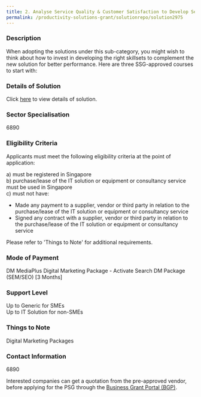 ```yaml
---
title: 2. Analyse Service Quality & Customer Satisfaction to Develop Service Recovery Framework
permalink: /productivity-solutions-grant/solutionrepo/solution2975
---
```


### Description

When adopting the solutions under this sub-category, you might wish to think about how to invest in developing the right skillsets to complement the new solution for better performance. Here are three SSG-approved courses to start with:

### Details of Solution

Click <a href='MediaPlus Digital Pte Ltd' target='_blank' rel='noopener'>here</a> to view details of solution.

### Sector Specialisation

 6890 

### Eligibility Criteria

Applicants must meet the following eligibility criteria at the point of application:

a) must be registered in Singapore <br>
b) purchase/lease of the IT solution or equipment or consultancy service must be used in Singapore <br>
c) must not have:
- Made any payment to a supplier, vendor or third party in relation to the purchase/lease of the IT solution or equipment or consultancy service
- Signed any contract with a supplier, vendor or third party in relation to the purchase/lease of the IT solution or equipment or consultancy service

Please refer to 'Things to Note' for additional requirements.

### Mode of Payment
DM MediaPlus Digital Marketing Package - Activate Search DM Package (SEM/SEO) [3 Months]

### Support Level
Up to Generic for SMEs <br>
Up to IT Solution for non-SMEs

### Things to Note
Digital Marketing Packages

### Contact Information
6890

Interested companies can get a quotation from the pre-approved vendor, before applying for the PSG through the <a target='_blank' rel='noopener' href='https://www.businessgrants.gov.sg/'>Business Grant Portal (BGP)</a>.
